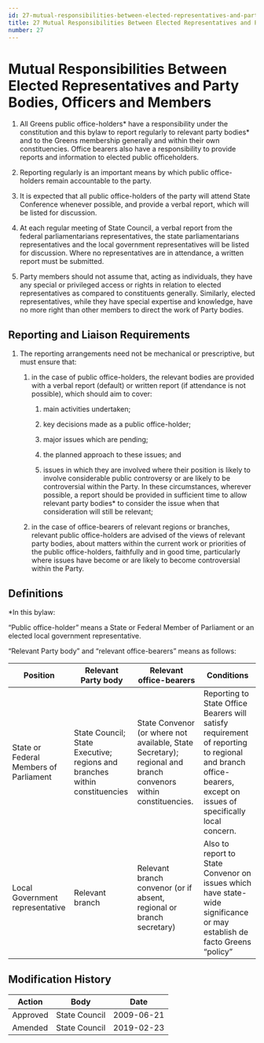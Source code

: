 ```yaml
---
id: 27-mutual-responsibilities-between-elected-representatives-and-party-bodies-officers-and-members
title: 27 Mutual Responsibilities Between Elected Representatives and Party Bodies, Officers and Members
number: 27
---
```

# Mutual Responsibilities Between Elected Representatives and Party Bodies, Officers and Members

1.  All Greens public office-holders\* have a responsibility under the
    constitution and this bylaw to report regularly to relevant party
    bodies\* and to the Greens membership generally and within their own
    constituencies. Office bearers also have a responsibility to provide
    reports and information to elected public officeholders.

2.  Reporting regularly is an important means by which public
    office-holders remain accountable to the party.

3.  It is expected that all public office-holders of the party will
    attend State Conference whenever possible, and provide a verbal
    report, which will be listed for discussion.

4.  At each regular meeting of State Council, a verbal report from the
    federal parliamentarians representatives, the state parliamentarians
    representatives and the local government representatives will be
    listed for discussion. Where no representatives are in attendance, a
    written report must be submitted.

5.  Party members should not assume that, acting as individuals, they
    have any special or privileged access or rights in relation to
    elected representatives as compared to constituents generally.
    Similarly, elected representatives, while they have special
    expertise and knowledge, have no more right than other members to
    direct the work of Party bodies.

## Reporting and Liaison Requirements

1.  The reporting arrangements need not be mechanical or prescriptive,
    but must ensure that:

    1.  in the case of public office-holders, the relevant bodies are
        provided with a verbal report (default) or written report (if
        attendance is not possible), which should aim to cover:

        1.  main activities undertaken;

        2.  key decisions made as a public office-holder;

        3.  major issues which are pending;

        4.  the planned approach to these issues; and

        5.  issues in which they are involved where their position is
            likely to involve considerable public controversy or are
            likely to be controversial within the Party. In these
            circumstances, wherever possible, a report should be
            provided in sufficient time to allow relevant party bodies\*
            to consider the issue when that consideration will still be
            relevant;

    2.  in the case of office-bearers of relevant regions or branches,
        relevant public office-holders are advised of the views of
        relevant party bodies, about matters within the current work or
        priorities of the public office-holders, faithfully and in good
        time, particularly where issues have become or are likely to
        become controversial within the Party.

##  Definitions

\*In this bylaw:

“Public office-holder” means a State or Federal Member of Parliament or
an elected local government representative.

“Relevant Party body” and “relevant office-bearers” means as follows:

<table>
<colgroup>
<col style={{width: "21%"}} />
<col style={{width: "20%"}} />
<col style={{width: "25%"}} />
<col style={{width: "32%"}} />
</colgroup>
<thead>
<tr className="header">
<th>Position</th>
<th>Relevant Party body</th>
<th>Relevant office-bearers</th>
<th>Conditions</th>
</tr>
</thead>
<tbody>
<tr className="odd">
<td>State or Federal Members of Parliament</td>
<td>State Council; State Executive; regions and branches within constituencies</td>
<td>State Convenor (or where not available, State Secretary); regional and branch convenors within constituencies.</td>
<td>Reporting to State Office Bearers will satisfy requirement of reporting to regional and branch office-bearers, except on issues of specifically local concern.</td>
</tr>
<tr className="even">
<td>Local Government representative</td>
<td>Relevant branch</td>
<td>Relevant branch convenor (or if absent, regional or branch secretary)</td>
<td>Also to report to State Convenor on issues which have state-wide significance or may establish de facto Greens “policy”</td>
</tr>
</tbody>
</table>


## Modification History

<table>
<colgroup>
<col style={{width: "31%"}} />
<col style={{width: "39%"}} />
<col style={{width: "29%"}} />
</colgroup>
<thead>
<tr className="header">
<th><strong>Action</strong></th>
<th><strong>Body</strong></th>
<th><strong>Date</strong></th>
</tr>
</thead>
<tbody>
<tr className="odd">
<td>Approved</td>
<td>State Council</td>
<td>2009-06-21</td>
</tr>
<tr className="even">
<td>Amended</td>
<td>State Council</td>
<td>2019-02-23</td>
</tr>
</tbody>
</table>